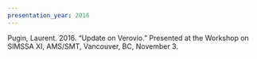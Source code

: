 ```yaml
---
presentation_year: 2016
---
```

Pugin, Laurent. 2016. “Update on Verovio.” Presented at the Workshop on SIMSSA XI, AMS/SMT, Vancouver, BC, November 3.
